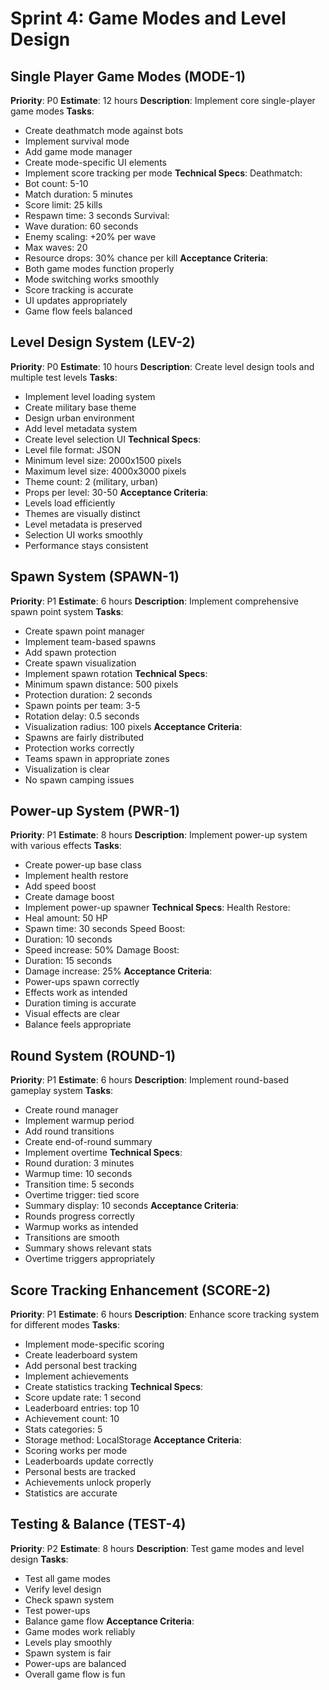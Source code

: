 # Sprint 4: Game Modes and Level Design

## Single Player Game Modes (MODE-1)

**Priority**: P0
**Estimate**: 12 hours
**Description**: Implement core single-player game modes
**Tasks**:

- Create deathmatch mode against bots
- Implement survival mode
- Add game mode manager
- Create mode-specific UI elements
- Implement score tracking per mode
  **Technical Specs**:
  Deathmatch:
- Bot count: 5-10
- Match duration: 5 minutes
- Score limit: 25 kills
- Respawn time: 3 seconds
  Survival:
- Wave duration: 60 seconds
- Enemy scaling: +20% per wave
- Max waves: 20
- Resource drops: 30% chance per kill
  **Acceptance Criteria**:
- Both game modes function properly
- Mode switching works smoothly
- Score tracking is accurate
- UI updates appropriately
- Game flow feels balanced

## Level Design System (LEV-2)

**Priority**: P0
**Estimate**: 10 hours
**Description**: Create level design tools and multiple test levels
**Tasks**:

- Implement level loading system
- Create military base theme
- Design urban environment
- Add level metadata system
- Create level selection UI
  **Technical Specs**:
- Level file format: JSON
- Minimum level size: 2000x1500 pixels
- Maximum level size: 4000x3000 pixels
- Theme count: 2 (military, urban)
- Props per level: 30-50
  **Acceptance Criteria**:
- Levels load efficiently
- Themes are visually distinct
- Level metadata is preserved
- Selection UI works smoothly
- Performance stays consistent

## Spawn System (SPAWN-1)

**Priority**: P1
**Estimate**: 6 hours
**Description**: Implement comprehensive spawn point system
**Tasks**:

- Create spawn point manager
- Implement team-based spawns
- Add spawn protection
- Create spawn visualization
- Implement spawn rotation
  **Technical Specs**:
- Minimum spawn distance: 500 pixels
- Protection duration: 2 seconds
- Spawn points per team: 3-5
- Rotation delay: 0.5 seconds
- Visualization radius: 100 pixels
  **Acceptance Criteria**:
- Spawns are fairly distributed
- Protection works correctly
- Teams spawn in appropriate zones
- Visualization is clear
- No spawn camping issues

## Power-up System (PWR-1)

**Priority**: P1
**Estimate**: 8 hours
**Description**: Implement power-up system with various effects
**Tasks**:

- Create power-up base class
- Implement health restore
- Add speed boost
- Create damage boost
- Implement power-up spawner
  **Technical Specs**:
  Health Restore:
- Heal amount: 50 HP
- Spawn time: 30 seconds
  Speed Boost:
- Duration: 10 seconds
- Speed increase: 50%
  Damage Boost:
- Duration: 15 seconds
- Damage increase: 25%
  **Acceptance Criteria**:
- Power-ups spawn correctly
- Effects work as intended
- Duration timing is accurate
- Visual effects are clear
- Balance feels appropriate

## Round System (ROUND-1)

**Priority**: P1
**Estimate**: 6 hours
**Description**: Implement round-based gameplay system
**Tasks**:

- Create round manager
- Implement warmup period
- Add round transitions
- Create end-of-round summary
- Implement overtime
  **Technical Specs**:
- Round duration: 3 minutes
- Warmup time: 10 seconds
- Transition time: 5 seconds
- Overtime trigger: tied score
- Summary display: 10 seconds
  **Acceptance Criteria**:
- Rounds progress correctly
- Warmup works as intended
- Transitions are smooth
- Summary shows relevant stats
- Overtime triggers appropriately

## Score Tracking Enhancement (SCORE-2)

**Priority**: P1
**Estimate**: 6 hours
**Description**: Enhance score tracking system for different modes
**Tasks**:

- Implement mode-specific scoring
- Create leaderboard system
- Add personal best tracking
- Implement achievements
- Create statistics tracking
  **Technical Specs**:
- Score update rate: 1 second
- Leaderboard entries: top 10
- Achievement count: 10
- Stats categories: 5
- Storage method: LocalStorage
  **Acceptance Criteria**:
- Scoring works per mode
- Leaderboards update correctly
- Personal bests are tracked
- Achievements unlock properly
- Statistics are accurate

## Testing & Balance (TEST-4)

**Priority**: P2
**Estimate**: 8 hours
**Description**: Test game modes and level design
**Tasks**:

- Test all game modes
- Verify level design
- Check spawn system
- Test power-ups
- Balance game flow
  **Acceptance Criteria**:
- Game modes work reliably
- Levels play smoothly
- Spawn system is fair
- Power-ups are balanced
- Overall game flow is fun
